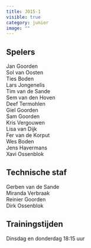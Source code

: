 ```yaml
---
title: JO15-1
visible: true
category: junior
image: ""
---
```

## Spelers

J﻿an Goorden\
S﻿ol van Oosten\
T﻿ies Boden\
L﻿ars Jongenelis\
T﻿im van de Sande\
S﻿em van den Hoven\
D﻿eef Termohlen\
G﻿iel Goorden\
S﻿am Goorden\
K﻿ris Vergouwen\
L﻿isa van Dijk\
F﻿er van de Korput\
W﻿es Boden\
J﻿ens Havermans\
X﻿avi Ossenblok

## Technische staf

Gerben van de Sande\
Miranda Verbraak\
R﻿einier Goorden\
D﻿irk Ossenblok

## Trainingstijden

Dinsdag en donderdag 18:15 uur